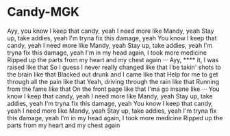 # Candy-MGK
Ayy, you know I keep that candy, yeah
I need more like Mandy, yeah
Stay up, take addies, yeah
I'm tryna fix this damage, yeah
You know I keep that candy, yeah
I need more like Mandy, yeah
Stay up, take addies, yeah
I'm tryna fix this damage, yeah
I'm in my head again, I took more medicine
Ripped up the parts from my heart and my chest again
···
Ayy, **** it, I was raised like that
So I guess I never really changed like that
I be takin' shots to the brain like that
Blacked out drunk and I came like that
Help for me to get through all the pain like that
Yeah, driving through the rain like that
Running from the fame like that
On the front page like that
I'ma go insane like
···
You know I keep that candy, yeah
I need more like Mandy, yeah
Stay up, take addies, yeah
I'm tryna fix this damage, yeah
You know I keep that candy, yeah
I need more like Mandy, yeah
Stay up, take addies, yeah
I'm tryna fix this damage, yeah
I'm in my head again, I took more medicine
Ripped up the parts from my heart and my chest again
